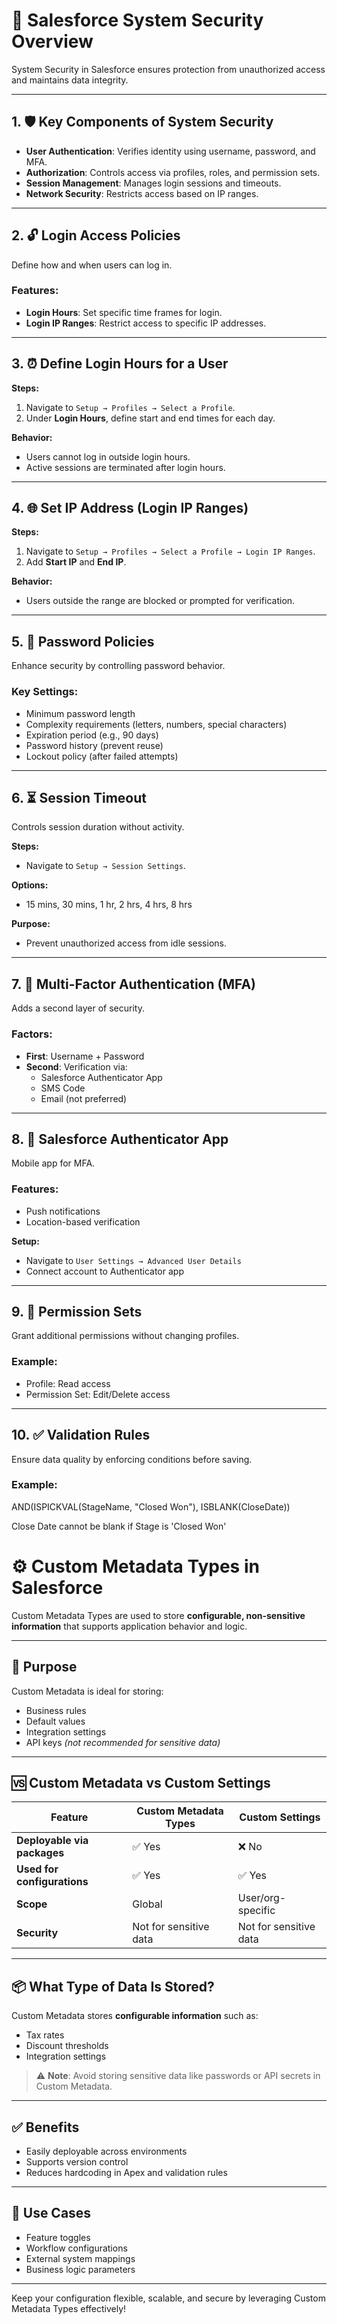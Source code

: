 # 🔐 Salesforce System Security Overview

System Security in Salesforce ensures protection from unauthorized access and maintains data integrity.

---

## 1. 🛡️ Key Components of System Security

- **User Authentication**: Verifies identity using username, password, and MFA.
- **Authorization**: Controls access via profiles, roles, and permission sets.
- **Session Management**: Manages login sessions and timeouts.
- **Network Security**: Restricts access based on IP ranges.

---

## 2. 🔓 Login Access Policies

Define how and when users can log in.

### Features:
- **Login Hours**: Set specific time frames for login.
- **Login IP Ranges**: Restrict access to specific IP addresses.

---

## 3. ⏰ Define Login Hours for a User

**Steps:**
1. Navigate to `Setup → Profiles → Select a Profile`.
2. Under **Login Hours**, define start and end times for each day.

**Behavior:**
- Users cannot log in outside login hours.
- Active sessions are terminated after login hours.

---

## 4. 🌐 Set IP Address (Login IP Ranges)

**Steps:**
1. Navigate to `Setup → Profiles → Select a Profile → Login IP Ranges`.
2. Add **Start IP** and **End IP**.

**Behavior:**
- Users outside the range are blocked or prompted for verification.

---

## 5. 🔑 Password Policies

Enhance security by controlling password behavior.

### Key Settings:
- Minimum password length
- Complexity requirements (letters, numbers, special characters)
- Expiration period (e.g., 90 days)
- Password history (prevent reuse)
- Lockout policy (after failed attempts)

---

## 6. ⏳ Session Timeout

Controls session duration without activity.

**Steps:**
- Navigate to `Setup → Session Settings`.

**Options:**
- 15 mins, 30 mins, 1 hr, 2 hrs, 4 hrs, 8 hrs

**Purpose:**
- Prevent unauthorized access from idle sessions.

---

## 7. 🔐 Multi-Factor Authentication (MFA)

Adds a second layer of security.

### Factors:
- **First**: Username + Password
- **Second**: Verification via:
  - Salesforce Authenticator App
  - SMS Code
  - Email (not preferred)

---

## 8. 📱 Salesforce Authenticator App

Mobile app for MFA.

### Features:
- Push notifications
- Location-based verification

**Setup:**
- Navigate to `User Settings → Advanced User Details`
- Connect account to Authenticator app

---

## 9. 🧾 Permission Sets

Grant additional permissions without changing profiles.

### Example:
- Profile: Read access
- Permission Set: Edit/Delete access

---

## 10. ✅ Validation Rules

Ensure data quality by enforcing conditions before saving.

### Example:
AND(ISPICKVAL(StageName, "Closed Won"), ISBLANK(CloseDate))

Close Date cannot be blank if Stage is 'Closed Won'

# ⚙️ Custom Metadata Types in Salesforce

Custom Metadata Types are used to store **configurable, non-sensitive information** that supports application behavior and logic.

---

## 🧩 Purpose

Custom Metadata is ideal for storing:
- Business rules
- Default values
- Integration settings
- API keys *(not recommended for sensitive data)*

---

## 🆚 Custom Metadata vs Custom Settings

| Feature                     | Custom Metadata Types           | Custom Settings                  |
|-----------------------------|----------------------------------|----------------------------------|
| **Deployable via packages** | ✅ Yes                           | ❌ No                            |
| **Used for configurations** | ✅ Yes                           | ✅ Yes                           |
| **Scope**                   | Global                          | User/org-specific                |
| **Security**                | Not for sensitive data          | Not for sensitive data           |

---

## 📦 What Type of Data Is Stored?

Custom Metadata stores **configurable information** such as:
- Tax rates
- Discount thresholds
- Integration settings

> ⚠️ **Note**: Avoid storing sensitive data like passwords or API secrets in Custom Metadata.

---

## ✅ Benefits

- Easily deployable across environments
- Supports version control
- Reduces hardcoding in Apex and validation rules

---

## 🔧 Use Cases

- Feature toggles
- Workflow configurations
- External system mappings
- Business logic parameters

---

Keep your configuration flexible, scalable, and secure by leveraging Custom Metadata Types effectively!


